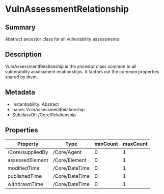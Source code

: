 <!-- Automatically generated by spec-parser v2.0.0 on 2023-12-27T15:02:03.969017+00:00 -->
<!-- SPDX-License-Identifier: Community-Spec-1.0 -->

# VulnAssessmentRelationship

## Summary

Abstract ancestor class for all vulnerability assessments


## Description

VulnAssessmentRelationship is the ancestor class common to all vulnerability
assessment relationships. It factors out the common properties shared by them.


## Metadata

- Instantiability: Abstract
- name: VulnAssessmentRelationship
- SubclassOf: /Core/Relationship



## Properties

| Property | Type | minCount | maxCount |
|---|---|---|---|
| /Core/suppliedBy | /Core/Agent | 0 | 1 |
| assessedElement | /Core/Element | 0 | 1 |
| modifiedTime | /Core/DateTime | 0 | 1 |
| publishedTime | /Core/DateTime | 0 | 1 |
| withdrawnTime | /Core/DateTime | 0 | 1 |

